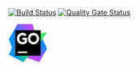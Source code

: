 [![Build Status](https://travis-ci.org/autowp/goautowp.svg?branch=master)](https://travis-ci.org/autowp/goautowp)
[![Quality Gate Status](https://sonarcloud.io/api/project_badges/measure?project=autowp_goautowp&metric=alert_status)](https://sonarcloud.io/dashboard?id=autowp_goautowp)

<a href="https://www.jetbrains.com/goland/"><img src="goland.svg" height="80" ></a>